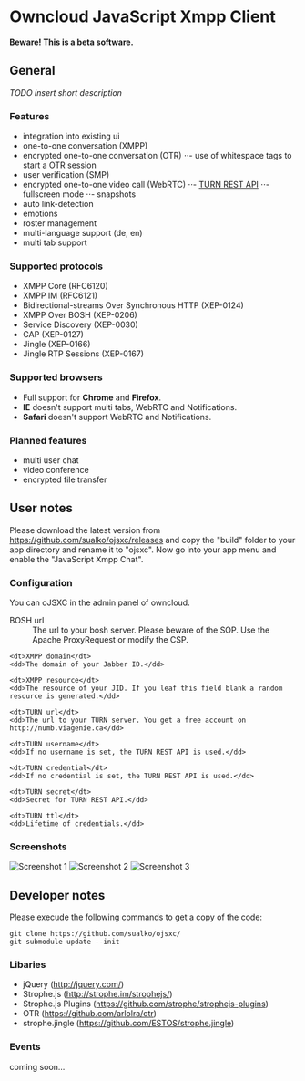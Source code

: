 # Owncloud JavaScript Xmpp Client

__Beware! This is a beta software.__

## General

_TODO insert short description_

### Features
- integration into existing ui
- one-to-one conversation (XMPP)
- encrypted one-to-one conversation (OTR)
⋅⋅- use of whitespace tags to start a OTR session
- user verification (SMP)
- encrypted one-to-one video call (WebRTC)
⋅⋅- [TURN REST API](http://tools.ietf.org/html/draft-uberti-behave-turn-rest-00)
⋅⋅- fullscreen mode
⋅⋅- snapshots
- auto link-detection
- emotions
- roster management 
- multi-language support (de, en)
- multi tab support

### Supported protocols
- XMPP Core (RFC6120)
- XMPP IM (RFC6121)
- Bidirectional-streams Over Synchronous HTTP (XEP-0124)
- XMPP Over BOSH (XEP-0206)
- Service Discovery (XEP-0030)
- CAP (XEP-0127)
- Jingle (XEP-0166)
- Jingle RTP Sessions (XEP-0167)

### Supported browsers
- Full support for __Chrome__ and __Firefox__.
- __IE__ doesn't support multi tabs, WebRTC and Notifications.
- __Safari__ doesn't support WebRTC and Notifications.

### Planned features
- multi user chat
- video conference
- encrypted file transfer 

## User notes

Please download the latest version from https://github.com/sualko/ojsxc/releases and copy the "build" folder to your app directory and rename it to "ojsxc". Now go into your app menu and enable the "JavaScript Xmpp Chat".

### Configuration

You can oJSXC in the admin panel of owncloud.

<dl>
	<dt>BOSH url</dt>
	<dd>The url to your bosh server. Please beware of the SOP. Use the Apache ProxyRequest or modify the CSP.</dd>

	<dt>XMPP domain</dt>
	<dd>The domain of your Jabber ID.</dd>

	<dt>XMPP resource</dt>
	<dd>The resource of your JID. If you leaf this field blank a random resource is generated.</dd>

	<dt>TURN url</dt>
	<dd>The url to your TURN server. You get a free account on http://numb.viagenie.ca</dd>

	<dt>TURN username</dt>
	<dd>If no username is set, the TURN REST API is used.</dd>

	<dt>TURN credential</dt>
	<dd>If no credential is set, the TURN REST API is used.</dd>

	<dt>TURN secret</dt>
	<dd>Secret for TURN REST API.</dd>

	<dt>TURN ttl</dt>
	<dd>Lifetime of credentials.</dd>
</dl>

### Screenshots

![Screenshot 1](https://raw.github.com/sualko/ojsxc/master/documentation/screenshot_1.png)
![Screenshot 2](https://raw.github.com/sualko/ojsxc/master/documentation/screenshot_2.png)
![Screenshot 3](https://raw.github.com/sualko/ojsxc/master/documentation/screenshot_3.png)

## Developer notes

Please execude the following commands to get a copy of the code:

```
git clone https://github.com/sualko/ojsxc/
git submodule update --init
```

### Libaries
- jQuery (http://jquery.com/)
- Strophe.js (http://strophe.im/strophejs/)
- Strophe.js Plugins (https://github.com/strophe/strophejs-plugins)
- OTR (https://github.com/arlolra/otr)
- strophe.jingle (https://github.com/ESTOS/strophe.jingle)

### Events
coming soon...
